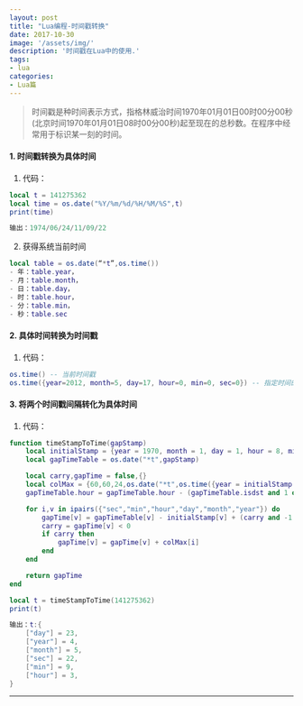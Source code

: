 ```yaml
---
layout: post
title: "Lua编程-时间戳转换"
date: 2017-10-30
image: '/assets/img/'
description: '时间戳在Lua中的使用.'
tags:
- lua
categories:
- Lua篇 
---
```


> 时间戳是种时间表示方式，指格林威治时间1970年01月01日00时00分00秒(北京时间1970年01月01日08时00分00秒)起至现在的总秒数。在程序中经常用于标识某一刻的时间。

#### 1. 时间戳转换为具体时间

1. 代码：  
```lua
local t = 141275362
local time = os.date("%Y/%m/%d/%H/%M/%S",t)
print(time)

输出：1974/06/24/11/09/22
```

2. 获得系统当前时间
```lua
local table = os.date(“*t”,os.time()) 
- 年：table.year，
- 月：table.month，
- 日：table.day，
- 时：table.hour，
- 分：table.min，
- 秒：table.sec
```

#### 2. 具体时间转换为时间戳

1. 代码： 
```lua
os.time() -- 当前时间戳
os.time({year=2012, month=5, day=17, hour=0, min=0, sec=0}) -- 指定时间的时间戳
```

#### 3. 将两个时间戳间隔转化为具体时间

1. 代码： 
```lua
function timeStampToTime(gapStamp)    
    local initialStamp = {year = 1970, month = 1, day = 1, hour = 8, min = 0, sec = 0}
    local gapTimeTable = os.date("*t",gapStamp)

    local carry,gapTime = false,{}
    local colMax = {60,60,24,os.date("*t",os.time({year = initialStamp.year, month = initialStamp.month + 1, day = 0})).day, 12 ,0}
    gapTimeTable.hour = gapTimeTable.hour - (gapTimeTable.isdst and 1 or 0) + (initialStamp.isdst and 1 or 0)

    for i,v in ipairs({"sec","min","hour","day","month","year"}) do
        gapTime[v] = gapTimeTable[v] - initialStamp[v] + (carry and -1 or 0)
        carry = gapTime[v] < 0
        if carry then
            gapTime[v] = gapTime[v] + colMax[i]
        end
    end

    return gapTime
end

local t = timeStampToTime(141275362)
print(t)

输出：t:{
	["day"] = 23,
	["year"] = 4,
	["month"] = 5,
	["sec"] = 22,
	["min"] = 9,
	["hour"] = 3,
}
```

---

